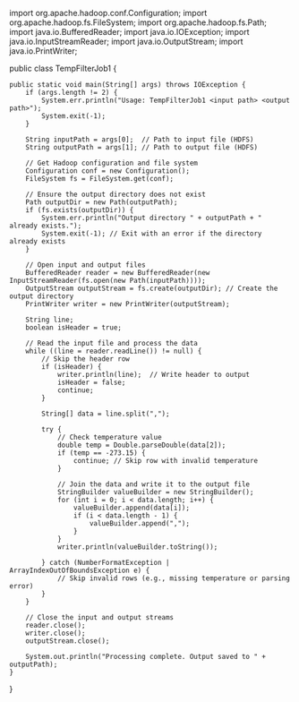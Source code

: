 import org.apache.hadoop.conf.Configuration;
import org.apache.hadoop.fs.FileSystem;
import org.apache.hadoop.fs.Path;
import java.io.BufferedReader;
import java.io.IOException;
import java.io.InputStreamReader;
import java.io.OutputStream;
import java.io.PrintWriter;

public class TempFilterJob1 {

    public static void main(String[] args) throws IOException {
        if (args.length != 2) {
            System.err.println("Usage: TempFilterJob1 <input path> <output path>");
            System.exit(-1);
        }

        String inputPath = args[0];  // Path to input file (HDFS)
        String outputPath = args[1]; // Path to output file (HDFS)

        // Get Hadoop configuration and file system
        Configuration conf = new Configuration();
        FileSystem fs = FileSystem.get(conf);

        // Ensure the output directory does not exist
        Path outputDir = new Path(outputPath);
        if (fs.exists(outputDir)) {
            System.err.println("Output directory " + outputPath + " already exists.");
            System.exit(-1); // Exit with an error if the directory already exists
        }

        // Open input and output files
        BufferedReader reader = new BufferedReader(new InputStreamReader(fs.open(new Path(inputPath))));
        OutputStream outputStream = fs.create(outputDir); // Create the output directory
        PrintWriter writer = new PrintWriter(outputStream);

        String line;
        boolean isHeader = true;

        // Read the input file and process the data
        while ((line = reader.readLine()) != null) {
            // Skip the header row
            if (isHeader) {
                writer.println(line);  // Write header to output
                isHeader = false;
                continue;
            }

            String[] data = line.split(",");

            try {
                // Check temperature value
                double temp = Double.parseDouble(data[2]);
                if (temp == -273.15) {
                    continue; // Skip row with invalid temperature
                }

                // Join the data and write it to the output file
                StringBuilder valueBuilder = new StringBuilder();
                for (int i = 0; i < data.length; i++) {
                    valueBuilder.append(data[i]);
                    if (i < data.length - 1) {
                        valueBuilder.append(",");
                    }
                }
                writer.println(valueBuilder.toString());
                
            } catch (NumberFormatException | ArrayIndexOutOfBoundsException e) {
                // Skip invalid rows (e.g., missing temperature or parsing error)
            }
        }

        // Close the input and output streams
        reader.close();
        writer.close();
        outputStream.close();

        System.out.println("Processing complete. Output saved to " + outputPath);
    }
}
